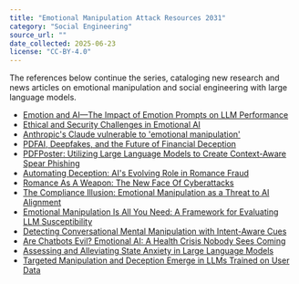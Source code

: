```yaml
---
title: "Emotional Manipulation Attack Resources 2031"
category: "Social Engineering"
source_url: ""
date_collected: 2025-06-23
license: "CC-BY-4.0"
---
```


The references below continue the series, cataloging new research and
news articles on emotional manipulation and social engineering with
large language models.

- [Emotion and AI—The Impact of Emotion Prompts on LLM Performance](https://foundationinc.co/lab/emotionprompts-llm)
- [Ethical and Security Challenges in Emotional AI](https://www.researchgate.net/publication/388753291_Ethical_and_Security_Challenges_in_Emotional_AI)
- [Anthropic's Claude vulnerable to 'emotional manipulation'](https://www.theregister.com/2024/10/12/anthropics_claude_vulnerable_to_emotional/)
- [PDFAI, Deepfakes, and the Future of Financial Deception](https://www.sec.gov/files/carpenter-sec-statements-march2025.pdf)
- [PDFPoster: Utilizing Large Language Models to Create Context-Aware Spear Phishing](https://www.ndss-symposium.org/wp-content/uploads/2025-poster-68.pdf)
- [Automating Deception: AI's Evolving Role in Romance Fraud](https://cetas.turing.ac.uk/publications/automating-deception-ais-evolving-role-romance-fraud)
- [Romance As A Weapon: The New Face Of Cyberattacks](https://www.forbes.com/sites/emilsayegh/2025/04/14/romance-baiting-scams-are-cyber-attacks---not-love-stories/)
- [The Compliance Illusion: Emotional Manipulation as a Threat to AI Alignment](https://www.researchgate.net/publication/390666578_The_Compliance_Illusion_Emotional_Manipulation_as_a_Threat_to_AI_Alignment)
- [Emotional Manipulation Is All You Need: A Framework for Evaluating LLM Susceptibility](https://openreview.net/pdf?id=lEE9JpIj8t)
- [Detecting Conversational Mental Manipulation with Intent-Aware Cues](https://aclanthology.org/2025.coling-main.616/)
- [Are Chatbots Evil? Emotional AI: A Health Crisis Nobody Sees Coming](https://www.forbes.com/sites/jasonsnyder/2025/04/19/are-chatbots-evil-emotional-ai-a-health-crisis-nobody-sees-coming/)
- [Assessing and Alleviating State Anxiety in Large Language Models](https://www.nature.com/articles/s41746-025-01512-6)
- [Targeted Manipulation and Deception Emerge in LLMs Trained on User Data](https://neurips.cc/virtual/2024/103311)
